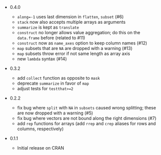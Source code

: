 * 0.4.0
  * `along=-1` uses last dimension in `flatten`, `subset` (#6)
  * `stack` now also accepts multiple arrays as arguments
  * `summarize` is kept as `translate`
  * `construct` no longer allows value aggregation; do this on the `data.frame`
    before (related to #11)
  * `construct` now as `name_axes` option to keep column names (#12)
  * `map` subsets that are `NA` are dropped with a warning (#13)
  * `map` subsets throw error if not same length as array axis
  * new `lambda` syntax (#14)

* 0.3.2
  * add `collect` function as opposite to `mask`
  * deprecate `summarize` in favor of `map`
  * adjust tests for `testthat>=2`

* 0.2.2
  * fix bug where `split` with `NA` in `subsets` caused wrong splitting; these
    are now dropped with a warning (#5)
  * fix bug where vectors are not bound along the right dimensions (#7)
  * add `rep` functions for arrays (add `rrep` and `crep` aliases for rows and
    columns, respectively)

* 0.1.1
  * Initial release on CRAN
